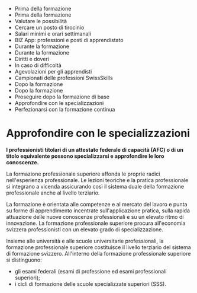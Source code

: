   * Prima della formazione
  * Prima della formazione
  * Valutare le possibilità
  * Cercare un posto di tirocinio
  * Salari minimi e orari settimanali
  * BIZ App: professioni e posti di apprendistato
  * Durante la formazione
  * Durante la formazione
  * Diritti e doveri
  * In caso di difficoltà
  * Agevolazioni per gli apprendisti
  * Campionati delle professioni SwissSkills
  * Dopo la formazione
  * Dopo la formazione
  * Proseguire dopo la formazione di base
  * Approfondire con le specializzazioni
  * Perfezionarsi con la formazione continua

#  Approfondire con le specializzazioni

**I professionisti titolari di un attestato federale di capacità (AFC) o di un
titolo equivalente possono specializzarsi e approfondire le loro conoscenze.**

La formazione professionale superiore affonda le proprie radici
nell'esperienza professionale. Le lezioni teoriche e la pratica professionale
si integrano a vicenda assicurando così il sistema duale della formazione
professionale anche al livello terziario.

La formazione è orientata alle competenze e al mercato del lavoro e punta su
forme di apprendimento incentrate sull'applicazione pratica, sulla rapida
attuazione delle nuove conoscenze professionali e su un elevato ritmo di
innovazione. La formazione professionale superiore procura all'economia
svizzera professionisti con un elevato grado di specializzazione.

Insieme alle università e alle scuole universitarie professionali, la
formazione professionale superiore costituisce il livello terziario del
sistema di formazione svizzero. All'interno della formazione professionale
superiore si distinguono:

  * gli esami federali (esami di professione ed esami professionali superiori);
  * i cicli di formazione delle scuole specializzate superiori (SSS). 

